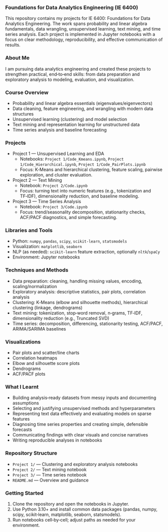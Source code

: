 ### Foundations for Data Analytics Engineering (IE 6400)

This repository contains my projects for IE 6400: Foundations for Data Analytics Engineering. The work spans probability and linear algebra fundamentals, data wrangling, unsupervised learning, text mining, and time series analysis. Each project is implemented in Jupyter notebooks with a focus on clear methodology, reproducibility, and effective communication of results.

### About Me
I am pursuing data analytics engineering and created these projects to strengthen practical, end‑to‑end skills: from data preparation and exploratory analysis to modeling, evaluation, and visualization.

### Course Overview
- Probability and linear algebra essentials (eigenvalues/eigenvectors)
- Data cleaning, feature engineering, and wrangling with modern data structures
- Unsupervised learning (clustering) and model selection
- Text mining and representation learning for unstructured data
- Time series analysis and baseline forecasting

### Projects
- Project 1 — Unsupervised Learning and EDA
  - Notebooks: `Project 1/Code_Kmeans.ipynb`, `Project 1/Code_Hierarchical.ipynb`, `Project 1/Code_PairPlots.ipynb`
  - Focus: K‑Means and hierarchical clustering, feature scaling, pairwise exploration, and cluster evaluation.
- Project 2 — Text Mining
  - Notebook: `Project 2/Code.ipynb`
  - Focus: turning text into numeric features (e.g., tokenization and TF‑IDF), dimensionality reduction, and baseline modeling.
- Project 3 — Time Series Analysis
  - Notebook: `Project 3/Code.ipynb`
  - Focus: trend/seasonality decomposition, stationarity checks, ACF/PACF diagnostics, and simple forecasting.

### Libraries and Tools
- Python: `numpy`, `pandas`, `scipy`, `scikit-learn`, `statsmodels`
- Visualization: `matplotlib`, `seaborn`
- NLP (as needed): `scikit-learn` feature extraction, optionally `nltk`/`spaCy`
- Environment: Jupyter notebooks

### Techniques and Methods
- Data preparation: cleaning, handling missing values, encoding, scaling/normalization
- Exploratory analysis: descriptive statistics, pair plots, correlation analysis
- Clustering: K‑Means (elbow and silhouette methods), hierarchical clustering (linkage, dendrograms)
- Text mining: tokenization, stop‑word removal, n‑grams, TF‑IDF, dimensionality reduction (e.g., Truncated SVD)
- Time series: decomposition, differencing, stationarity testing, ACF/PACF, ARIMA/SARIMA baselines

### Visualizations
- Pair plots and scatter/line charts
- Correlation heatmaps
- Elbow and silhouette score plots
- Dendrograms
- ACF/PACF plots

### What I Learnt
- Building analysis‑ready datasets from messy inputs and documenting assumptions
- Selecting and justifying unsupervised methods and hyperparameters
- Representing text data effectively and evaluating models on sparse features
- Diagnosing time series properties and creating simple, defensible forecasts
- Communicating findings with clear visuals and concise narratives
- Writing reproducible analyses in notebooks

### Repository Structure
- `Project 1/` — Clustering and exploratory analysis notebooks
- `Project 2/` — Text mining notebook
- `Project 3/` — Time series notebook
- `README.md` — Overview and guidance

### Getting Started
1. Clone the repository and open the notebooks in Jupyter.
2. Use Python 3.10+ and install common data packages (pandas, numpy, scipy, scikit‑learn, matplotlib, seaborn, statsmodels).
3. Run notebooks cell‑by‑cell; adjust paths as needed for your environment.
